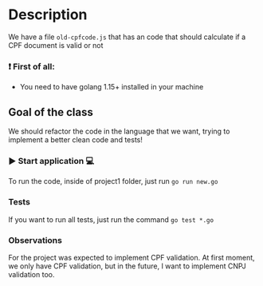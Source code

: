 # Description
We have a file `old-cpfcode.js` that has an code that should calculate if a CPF document is valid or not

### ❗ First of all:
* You need to have golang 1.15+ installed in your machine
## Goal of the class
We should refactor the code in the language that we want, trying to implement a better clean code and tests!
### ▶️ Start application 💻 
To run the code, inside of project1 folder, just run `go run new.go`  
### Tests
If you want to run all tests, just run the command `go test *.go`

### Observations
For the project was expected to implement CPF validation. At first moment, we only have CPF validation, but in the future, I want to implement CNPJ validation too.